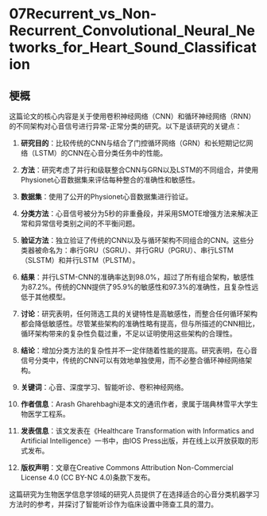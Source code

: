# 07Recurrent_vs_Non-Recurrent_Convolutional_Neural_Networks_for_Heart_Sound_Classification

## 梗概

这篇论文的核心内容是关于使用卷积神经网络（CNN）和循环神经网络（RNN）的不同架构对心音信号进行异常-正常分类的研究。以下是该研究的关键点：

1. **研究目的**：比较传统的CNN与结合了门控循环网络（GRN）和长短期记忆网络（LSTM）的CNN在心音分类任务中的性能。

2. **方法**：研究考虑了并行和级联整合CNN与GRN以及LSTM的不同组合，并使用Physionet心音数据集来评估每种整合的准确性和敏感性。

3. **数据集**：使用了公开的Physionet心音数据集进行验证。

4. **分类方法**：心音信号被分为5秒的非重叠段，并采用SMOTE增强方法来解决正常和异常信号类别之间的不平衡问题。

5. **验证方法**：独立验证了传统的CNN以及与循环架构不同组合的CNN。这些分类器被命名为：串行GRU（SGRU）、并行GRU（PGRU）、串行LSTM（SLSTM）和并行LSTM（PLSTM）。

6. **结果**：并行LSTM-CNN的准确率达到98.0%，超过了所有组合架构，敏感性为87.2%。传统的CNN提供了95.9%的敏感性和97.3%的准确性，且复杂性远低于其他模型。

7. **讨论**：研究表明，任何筛选工具的关键特性是高敏感性，而整合任何循环架构都会降低敏感性。尽管某些架构的准确性略有提高，但与所描述的CNN相比，循环架构带来的复杂性负载过重，不足以证明使用这些架构的合理性。

8. **结论**：增加分类方法的复杂性并不一定伴随着性能的提高。研究表明，在心音信号分类中，传统的CNN可以有效地单独使用，而不必整合循环神经网络架构。

9. **关键词**：心音、深度学习、智能听诊、卷积神经网络。

10. **作者信息**：Arash Gharehbaghi是本文的通讯作者，隶属于瑞典林雪平大学生物医学工程系。

11. **发表信息**：该文发表在《Healthcare Transformation with Informatics and Artificial Intelligence》一书中，由IOS Press出版，并在线上以开放获取的形式发布。

12. **版权声明**：文章在Creative Commons Attribution Non-Commercial License 4.0 (CC BY-NC 4.0)条款下发布。

这篇研究为生物医学信息学领域的研究人员提供了在选择适合的心音分类机器学习方法时的参考，并探讨了智能听诊作为临床设置中筛查工具的潜力。
